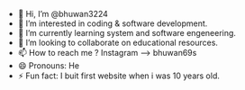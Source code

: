 - 👋 Hi, I’m @bhuwan3224
- 👀 I’m interested in coding & software development.
- 🌱 I’m currently learning system and software engeneering.
- 💞️ I’m looking to collaborate on educational resources.
- 📫 How to reach me ? Instagram --> bhuwan69s
- 😄 Pronouns: He
- ⚡ Fun fact: I buit first website when i was 10 years old.

<!---
bhuwan3224/bhuwan3224 is a ✨ special ✨ repository because its `README.md` (this file) appears on your GitHub profile.
You can click the Preview link to take a look at your changes.
--->
